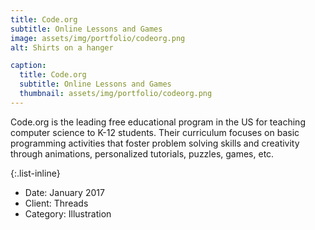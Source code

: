 ```yaml
---
title: Code.org
subtitle: Online Lessons and Games
image: assets/img/portfolio/codeorg.png
alt: Shirts on a hanger

caption:
  title: Code.org
  subtitle: Online Lessons and Games
  thumbnail: assets/img/portfolio/codeorg.png
---
```

Code.org is the leading free educational program in the US for teaching computer science to K-12 students. Their curriculum focuses on basic programming activities that foster problem solving skills and creativity through animations, personalized tutorials, puzzles, games, etc.

{:.list-inline}
- Date: January 2017
- Client: Threads
- Category: Illustration

